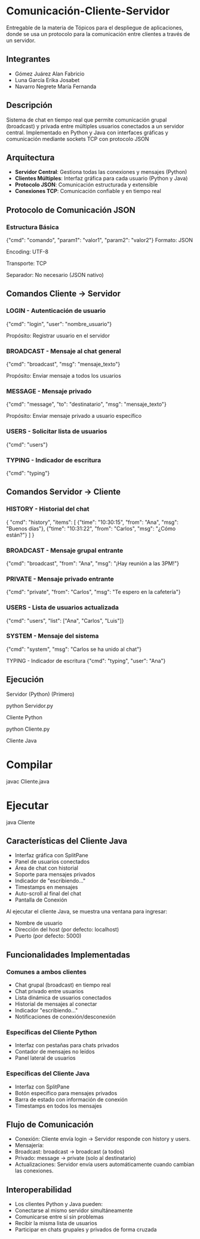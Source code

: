 # Comunicación-Cliente-Servidor
Entregable de la materia de Tópicos para el despliegue de aplicaciones, donde se usa un protocolo para la comunicación entre clientes a través de un servidor.
## Integrantes
- Gómez Juárez Alan Fabricio  
- Luna García Erika Josabet  
- Navarro Negrete María Fernanda  
## Descripción
Sistema de chat en tiempo real que permite comunicación grupal (broadcast) y privada entre múltiples usuarios conectados a un servidor central. Implementado en Python y Java con interfaces gráficas y comunicación mediante sockets TCP con protocolo JSON
## Arquitectura
- **Servidor Central**: Gestiona todas las conexiones y mensajes (Python)  
- **Clientes Múltiples**: Interfaz gráfica para cada usuario (Python y Java)  
- **Protocolo JSON**: Comunicación estructurada y extensible  
- **Conexiones TCP**: Comunicación confiable y en tiempo real  

## Protocolo de Comunicación JSON

### Estructura Básica
{"cmd": "comando", "param1": "valor1", "param2": "valor2"}
Formato: JSON

Encoding: UTF-8

Transporte: TCP

Separador: No necesario (JSON nativo)
## Comandos Cliente → Servidor
### LOGIN - Autenticación de usuario
{"cmd": "login", "user": "nombre_usuario"}

Propósito: Registrar usuario en el servidor

### BROADCAST - Mensaje al chat general
{"cmd": "broadcast", "msg": "mensaje_texto"}

Propósito: Enviar mensaje a todos los usuarios

### MESSAGE - Mensaje privado
{"cmd": "message", "to": "destinatario", "msg": "mensaje_texto"}

Propósito: Enviar mensaje privado a usuario específico

### USERS - Solicitar lista de usuarios
{"cmd": "users"}

### TYPING - Indicador de escritura
{"cmd": "typing"}

## Comandos Servidor → Cliente
### HISTORY - Historial del chat
{
  "cmd": "history",
  "items": [
    {"time": "10:30:15", "from": "Ana", "msg": "Buenos días"},
    {"time": "10:31:22", "from": "Carlos", "msg": "¿Cómo están?"}
  ]
}

### BROADCAST - Mensaje grupal entrante
{"cmd": "broadcast", "from": "Ana", "msg": "¡Hay reunión a las 3PM!"}

### PRIVATE - Mensaje privado entrante
{"cmd": "private", "from": "Carlos", "msg": "Te espero en la cafetería"}

### USERS - Lista de usuarios actualizada
{"cmd": "users", "list": ["Ana", "Carlos", "Luis"]}

### SYSTEM - Mensaje del sistema
{"cmd": "system", "msg": "Carlos se ha unido al chat"}

TYPING - Indicador de escritura
{"cmd": "typing", "user": "Ana"}
## Ejecución
Servidor (Python) (Primero)

python Servidor.py

Cliente Python

python Cliente.py

Cliente Java
# Compilar
javac Cliente.java

# Ejecutar
java Cliente

## Características del Cliente Java
- Interfaz gráfica con SplitPane
- Panel de usuarios conectados
- Área de chat con historial
- Soporte para mensajes privados
- Indicador de "escribiendo..."
- Timestamps en mensajes
- Auto-scroll al final del chat
- Pantalla de Conexión

Al ejecutar el cliente Java, se muestra una ventana para ingresar:

- Nombre de usuario
- Dirección del host (por defecto: localhost)
- Puerto (por defecto: 5000)
## Funcionalidades Implementadas
### Comunes a ambos clientes
- Chat grupal (broadcast) en tiempo real
- Chat privado entre usuarios
- Lista dinámica de usuarios conectados
- Historial de mensajes al conectar
- Indicador "escribiendo..."
- Notificaciones de conexión/desconexión
### Específicas del Cliente Python
- Interfaz con pestañas para chats privados
- Contador de mensajes no leídos
- Panel lateral de usuarios
### Específicas del Cliente Java
- Interfaz con SplitPane
- Botón específico para mensajes privados
- Barra de estado con información de conexión
- Timestamps en todos los mensajes
## Flujo de Comunicación
- Conexión: Cliente envía login → Servidor responde con history y users.
- Mensajería:
- Broadcast: broadcast → broadcast (a todos)
- Privado: message → private (solo al destinatario)
- Actualizaciones: Servidor envía users automáticamente cuando cambian las conexiones.

## Interoperabilidad
- Los clientes Python y Java pueden:
- Conectarse al mismo servidor simultáneamente
- Comunicarse entre sí sin problemas
- Recibir la misma lista de usuarios
- Participar en chats grupales y privados de forma cruzada

